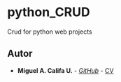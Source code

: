 # python_CRUD
Crud for python web projects
## Autor
* **Miguel A. Califa U.** - [*GitHub*](https://github.com/miguel5612) - [CV](https://scienti.colciencias.gov.co/cvlac/visualizador/generarCurriculoCv.do?cod_rh=0000050477)
